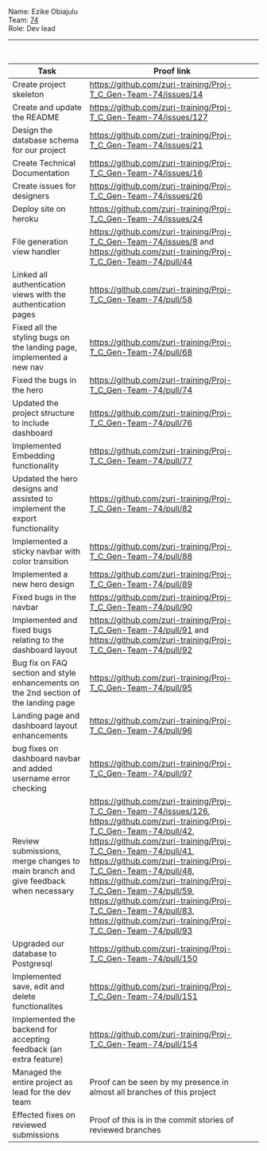 Name: Ezike Obiajulu<br>
Team: [74](https://github.com/orgs/zuri-training/teams/proj-t_c_gen-team-74/members) <br>
Role: Dev lead
<hr>
<br>

Task    |   Proof link
----    |   -----
Create project skeleton | https://github.com/zuri-training/Proj-T_C_Gen-Team-74/issues/14
Create and update the README | https://github.com/zuri-training/Proj-T_C_Gen-Team-74/issues/127
Design the database schema for our project  | https://github.com/zuri-training/Proj-T_C_Gen-Team-74/issues/21
Create Technical Documentation  | https://github.com/zuri-training/Proj-T_C_Gen-Team-74/issues/16
Create issues for designers | https://github.com/zuri-training/Proj-T_C_Gen-Team-74/issues/26
Deploy site on heroku | https://github.com/zuri-training/Proj-T_C_Gen-Team-74/issues/24
File generation view handler  | https://github.com/zuri-training/Proj-T_C_Gen-Team-74/issues/8 and https://github.com/zuri-training/Proj-T_C_Gen-Team-74/pull/44
Linked all authentication views with the authentication pages | https://github.com/zuri-training/Proj-T_C_Gen-Team-74/pull/58
Fixed all the styling bugs on the landing page, implemented a new nav | https://github.com/zuri-training/Proj-T_C_Gen-Team-74/pull/68
Fixed the bugs in the hero | https://github.com/zuri-training/Proj-T_C_Gen-Team-74/pull/74
Updated the project structure to include dashboard  | https://github.com/zuri-training/Proj-T_C_Gen-Team-74/pull/76
Implemented Embedding functionality | https://github.com/zuri-training/Proj-T_C_Gen-Team-74/pull/77
Updated the hero designs and assisted to implement the export functionality | https://github.com/zuri-training/Proj-T_C_Gen-Team-74/pull/82
Implemented a sticky navbar with color transition | https://github.com/zuri-training/Proj-T_C_Gen-Team-74/pull/88
Implemented a new hero design | https://github.com/zuri-training/Proj-T_C_Gen-Team-74/pull/89
Fixed bugs in the navbar  | https://github.com/zuri-training/Proj-T_C_Gen-Team-74/pull/90
Implemented and fixed bugs relating to the dashboard layout | https://github.com/zuri-training/Proj-T_C_Gen-Team-74/pull/91 and https://github.com/zuri-training/Proj-T_C_Gen-Team-74/pull/92
Bug fix on FAQ section and style enhancements on the 2nd section of the landing page | https://github.com/zuri-training/Proj-T_C_Gen-Team-74/pull/95
Landing page and dashboard layout enhancements  | https://github.com/zuri-training/Proj-T_C_Gen-Team-74/pull/96
bug fixes on dashboard navbar and added username error checking | https://github.com/zuri-training/Proj-T_C_Gen-Team-74/pull/97
Review submissions, merge changes to main branch and give feedback when necessary | https://github.com/zuri-training/Proj-T_C_Gen-Team-74/issues/126, https://github.com/zuri-training/Proj-T_C_Gen-Team-74/pull/42, https://github.com/zuri-training/Proj-T_C_Gen-Team-74/pull/41, https://github.com/zuri-training/Proj-T_C_Gen-Team-74/pull/48, https://github.com/zuri-training/Proj-T_C_Gen-Team-74/pull/59, https://github.com/zuri-training/Proj-T_C_Gen-Team-74/pull/83, https://github.com/zuri-training/Proj-T_C_Gen-Team-74/pull/93
Upgraded our database to Postgresql | https://github.com/zuri-training/Proj-T_C_Gen-Team-74/pull/150
Implemented save, edit and delete functionalites  | https://github.com/zuri-training/Proj-T_C_Gen-Team-74/pull/151
Implemented the backend for accepting feedback (an extra feature)  | https://github.com/zuri-training/Proj-T_C_Gen-Team-74/pull/154
Managed the entire project as lead for the dev team | Proof can be seen by my presence in almost all branches of this project
Effected fixes on reviewed submissions  | Proof of this is in the commit stories of reviewed branches
